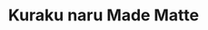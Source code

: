 --- 
title: "Kuraku naru Made Matte"
publishdate: "2019-6-26T16:48:46+02:00"
src: "https://365manga.net/manga/kuraku-naru-made-matte"
image: "https://data.365manga.net/images/thumbnails/15929-kuraku-naru-made-matte.jpg"
description: "Ushio just transferred from a prestigious high school. While running an errand after school, she collides with Mitsunashi, who's known as a studious robot, and breaks his glasses. Afterward, Mitsunashi invites Ushio to join the Astronomy Club. Will love blossom under the stars?"
---
